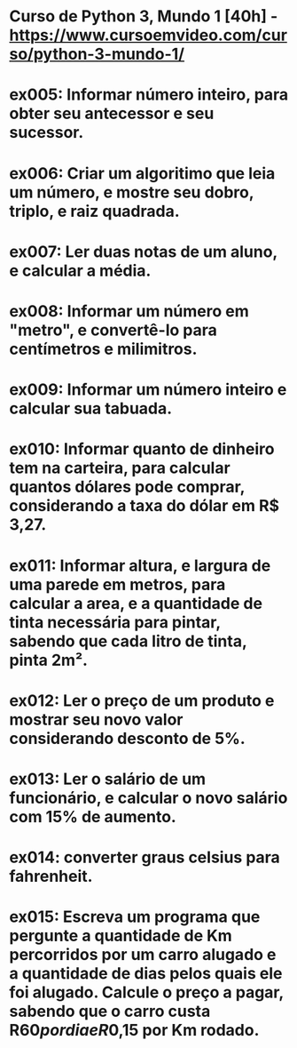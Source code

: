 # Curso de Python 3, Mundo 1 [40h] - https://www.cursoemvideo.com/curso/python-3-mundo-1/

# ex005: Informar número inteiro, para obter seu antecessor e seu sucessor.
# ex006: Criar um algoritimo que leia um número, e mostre seu dobro, triplo, e raiz quadrada.
# ex007: Ler duas notas de um aluno, e calcular a média.
# ex008: Informar um número em "metro", e convertê-lo para centímetros e milimitros. 
# ex009: Informar um número inteiro e calcular sua tabuada. 
# ex010: Informar quanto de dinheiro tem na carteira, para calcular quantos dólares pode comprar, considerando a taxa do dólar em R$ 3,27.
# ex011: Informar altura, e largura de uma parede em metros, para calcular a area, e a quantidade de tinta necessária para pintar, sabendo que cada litro de tinta, pinta 2m².
# ex012: Ler o preço de um produto e mostrar seu novo valor considerando desconto de 5%.
# ex013: Ler o salário de um funcionário, e calcular o novo salário com 15% de aumento.
# ex014: converter graus celsius para fahrenheit.
# ex015:  Escreva um programa que pergunte a quantidade de Km percorridos por um carro alugado e a quantidade de dias pelos quais ele foi alugado. Calcule o preço a pagar, sabendo que o carro custa R$60 por dia e R$0,15 por Km rodado.

